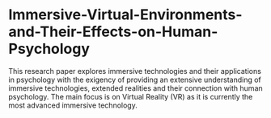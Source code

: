 # Immersive-Virtual-Environments-and-Their-Effects-on-Human-Psychology
This research paper explores immersive technologies and their applications in psychology with the exigency of providing an extensive understanding of immersive technologies, extended realities and their connection with human psychology. The main focus is on Virtual Reality (VR) as it is currently the most advanced immersive technology. 

